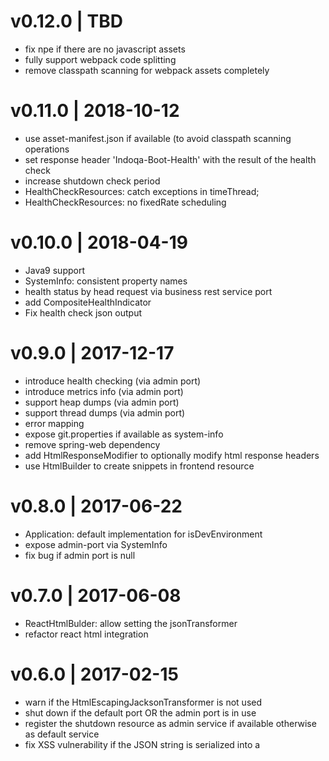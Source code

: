 # v0.12.0 | TBD
* fix npe if there are no javascript assets
* fully support webpack code splitting
* remove classpath scanning for webpack assets completely

# v0.11.0 | 2018-10-12
* use asset-manifest.json if available (to avoid classpath scanning operations
* set response header 'Indoqa-Boot-Health' with the result of the health check
* increase shutdown check period
* HealthCheckResources: catch exceptions in timeThread;
* HealthCheckResources: no fixedRate scheduling

# v0.10.0 | 2018-04-19
* Java9 support
* SystemInfo: consistent property names
* health status by head request via business rest service port
* add CompositeHealthIndicator
* Fix health check json output

# v0.9.0 | 2017-12-17
* introduce health checking (via admin port)
* introduce metrics info (via admin port)
* support heap dumps (via admin port)
* support thread dumps (via admin port)
* error mapping
* expose git.properties if available as system-info
* remove spring-web dependency
* add HtmlResponseModifier to optionally modify html response headers
* use HtmlBuilder to create snippets in frontend resource

# v0.8.0 | 2017-06-22
* Application: default implementation for isDevEnvironment
* expose admin-port via SystemInfo
* fix bug if admin port is null

# v0.7.0 | 2017-06-08
* ReactHtmlBulder: allow setting the jsonTransformer
* refactor react html integration

# v0.6.0 | 2017-02-15
* warn if the HtmlEscapingJacksonTransformer is not used
* shut down if the default port OR the admin port is in use
* register the shutdown resource as admin service if available otherwise as default service
* fix XSS vulnerability if the JSON string is serialized into a <script> tag
* changed the mount of HTML resources from a route to an "after" filter
